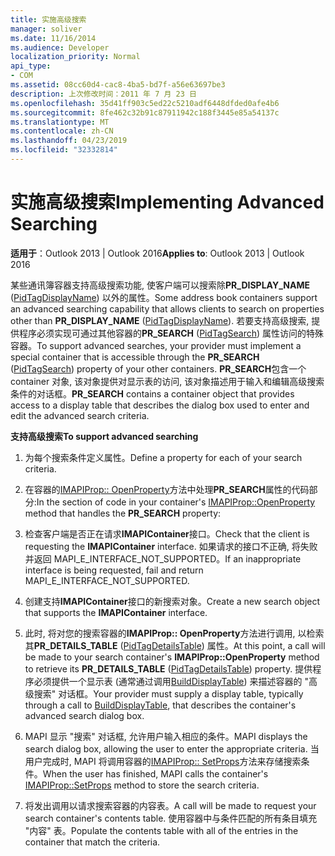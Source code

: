 ```yaml
---
title: 实施高级搜索
manager: soliver
ms.date: 11/16/2014
ms.audience: Developer
localization_priority: Normal
api_type:
- COM
ms.assetid: 08cc60d4-cac8-4ba5-bd7f-a56e63697be3
description: 上次修改时间：2011 年 7 月 23 日
ms.openlocfilehash: 35d41ff903c5ed22c5210adf6448dfded0afe4b6
ms.sourcegitcommit: 8fe462c32b91c87911942c188f3445e85a54137c
ms.translationtype: MT
ms.contentlocale: zh-CN
ms.lasthandoff: 04/23/2019
ms.locfileid: "32332814"
---
```

# <a name="implementing-advanced-searching"></a><span data-ttu-id="50a2d-103">实施高级搜索</span><span class="sxs-lookup"><span data-stu-id="50a2d-103">Implementing Advanced Searching</span></span>

  
  
<span data-ttu-id="50a2d-104">**适用于**：Outlook 2013 | Outlook 2016</span><span class="sxs-lookup"><span data-stu-id="50a2d-104">**Applies to**: Outlook 2013 | Outlook 2016</span></span> 
  
<span data-ttu-id="50a2d-105">某些通讯簿容器支持高级搜索功能, 使客户端可以搜索除**PR_DISPLAY_NAME** ([PidTagDisplayName](pidtagdisplayname-canonical-property.md)) 以外的属性。</span><span class="sxs-lookup"><span data-stu-id="50a2d-105">Some address book containers support an advanced searching capability that allows clients to search on properties other than **PR_DISPLAY_NAME** ([PidTagDisplayName](pidtagdisplayname-canonical-property.md)).</span></span> <span data-ttu-id="50a2d-106">若要支持高级搜索, 提供程序必须实现可通过其他容器的**PR_SEARCH** ([PidTagSearch](pidtagsearch-canonical-property.md)) 属性访问的特殊容器。</span><span class="sxs-lookup"><span data-stu-id="50a2d-106">To support advanced searches, your provider must implement a special container that is accessible through the **PR_SEARCH** ([PidTagSearch](pidtagsearch-canonical-property.md)) property of your other containers.</span></span> <span data-ttu-id="50a2d-107">**PR_SEARCH**包含一个 container 对象, 该对象提供对显示表的访问, 该对象描述用于输入和编辑高级搜索条件的对话框。</span><span class="sxs-lookup"><span data-stu-id="50a2d-107">**PR_SEARCH** contains a container object that provides access to a display table that describes the dialog box used to enter and edit the advanced search criteria.</span></span> 
  
 <span data-ttu-id="50a2d-108">**支持高级搜索**</span><span class="sxs-lookup"><span data-stu-id="50a2d-108">**To support advanced searching**</span></span>
  
1. <span data-ttu-id="50a2d-109">为每个搜索条件定义属性。</span><span class="sxs-lookup"><span data-stu-id="50a2d-109">Define a property for each of your search criteria.</span></span>
    
2. <span data-ttu-id="50a2d-110">在容器的[IMAPIProp:: OpenProperty](imapiprop-openproperty.md)方法中处理**PR_SEARCH**属性的代码部分:</span><span class="sxs-lookup"><span data-stu-id="50a2d-110">In the section of code in your container's [IMAPIProp::OpenProperty](imapiprop-openproperty.md) method that handles the **PR_SEARCH** property:</span></span> 
    
1. <span data-ttu-id="50a2d-111">检查客户端是否正在请求**IMAPIContainer**接口。</span><span class="sxs-lookup"><span data-stu-id="50a2d-111">Check that the client is requesting the **IMAPIContainer** interface.</span></span> <span data-ttu-id="50a2d-112">如果请求的接口不正确, 将失败并返回 MAPI_E_INTERFACE_NOT_SUPPORTED。</span><span class="sxs-lookup"><span data-stu-id="50a2d-112">If an inappropriate interface is being requested, fail and return MAPI_E_INTERFACE_NOT_SUPPORTED.</span></span> 
    
2. <span data-ttu-id="50a2d-113">创建支持**IMAPIContainer**接口的新搜索对象。</span><span class="sxs-lookup"><span data-stu-id="50a2d-113">Create a new search object that supports the **IMAPIContainer** interface.</span></span> 
    
3. <span data-ttu-id="50a2d-114">此时, 将对您的搜索容器的**IMAPIProp:: OpenProperty**方法进行调用, 以检索其**PR_DETAILS_TABLE** ([PidTagDetailsTable](pidtagdetailstable-canonical-property.md)) 属性。</span><span class="sxs-lookup"><span data-stu-id="50a2d-114">At this point, a call will be made to your search container's **IMAPIProp::OpenProperty** method to retrieve its **PR_DETAILS_TABLE** ([PidTagDetailsTable](pidtagdetailstable-canonical-property.md)) property.</span></span> <span data-ttu-id="50a2d-115">提供程序必须提供一个显示表 (通常通过调用[BuildDisplayTable](builddisplaytable.md)) 来描述容器的 "高级搜索" 对话框。</span><span class="sxs-lookup"><span data-stu-id="50a2d-115">Your provider must supply a display table, typically through a call to [BuildDisplayTable](builddisplaytable.md), that describes the container's advanced search dialog box.</span></span>
    
4. <span data-ttu-id="50a2d-116">MAPI 显示 "搜索" 对话框, 允许用户输入相应的条件。</span><span class="sxs-lookup"><span data-stu-id="50a2d-116">MAPI displays the search dialog box, allowing the user to enter the appropriate criteria.</span></span> <span data-ttu-id="50a2d-117">当用户完成时, MAPI 将调用容器的[IMAPIProp:: SetProps](imapiprop-setprops.md)方法来存储搜索条件。</span><span class="sxs-lookup"><span data-stu-id="50a2d-117">When the user has finished, MAPI calls the container's [IMAPIProp::SetProps](imapiprop-setprops.md) method to store the search criteria.</span></span> 
    
5. <span data-ttu-id="50a2d-118">将发出调用以请求搜索容器的内容表。</span><span class="sxs-lookup"><span data-stu-id="50a2d-118">A call will be made to request your search container's contents table.</span></span> <span data-ttu-id="50a2d-119">使用容器中与条件匹配的所有条目填充 "内容" 表。</span><span class="sxs-lookup"><span data-stu-id="50a2d-119">Populate the contents table with all of the entries in the container that match the criteria.</span></span>
    

